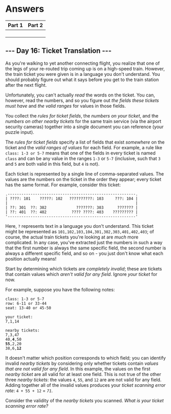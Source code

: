 # Answers

| Part 1 | Part 2 |
| ------ | ------ |
| ` ` | ` ` |

## --- Day 16: Ticket Translation ---

As you're walking to yet another connecting flight, you realize that one of the legs of your re-routed trip coming up is on a high-speed train. However, the train ticket you were given is in a language you don't understand. You should probably figure out what it says before you get to the train station after the next flight.

Unfortunately, you can't actually _read_ the words on the ticket. You can, however, read the numbers, and so you figure out _the fields these tickets must have_ and _the valid ranges_ for values in those fields.

You collect the _rules for ticket fields_, the _numbers on your ticket_, and the _numbers on other nearby tickets_ for the same train service (via the airport security cameras) together into a single document you can reference (your puzzle input).

The _rules for ticket fields_ specify a list of fields that exist _somewhere_ on the ticket and the _valid ranges of values_ for each field. For example, a rule like `class: 1-3 or 5-7` means that one of the fields in every ticket is named `class` and can be any value in the ranges `1-3` or `5-7` (inclusive, such that `3` and `5` are both valid in this field, but `4` is not).

Each ticket is represented by a single line of comma-separated values. The values are the numbers on the ticket in the order they appear; every ticket has the same format. For example, consider this ticket:

    .--------------------------------------------------------.
    | ????: 101    ?????: 102   ??????????: 103     ???: 104 |
    |                                                        |
    | ??: 301  ??: 302             ???????: 303      ??????? |
    | ??: 401  ??: 402           ???? ????: 403    ????????? |
    '--------------------------------------------------------'
    

Here, `?` represents text in a language you don't understand. This ticket might be represented as `101,102,103,104,301,302,303,401,402,403`; of course, the actual train tickets you're looking at are _much_ more complicated. In any case, you've extracted just the numbers in such a way that the first number is always the same specific field, the second number is always a different specific field, and so on - you just don't know what each position actually means!

Start by determining which tickets are _completely invalid_; these are tickets that contain values which _aren't valid for any field_. Ignore _your ticket_ for now.

For example, suppose you have the following notes:

<pre><code>class: 1-3 or 5-7
row: 6-11 or 33-44
seat: 13-40 or 45-50

your ticket:
7,1,14

nearby tickets:
7,3,47
40,<b>4</b>,50
<b>55</b>,2,20
38,6,<b>12</b>
</code></pre>

It doesn't matter which position corresponds to which field; you can identify invalid _nearby tickets_ by considering only whether tickets contain _values that are not valid for any field_. In this example, the values on the first _nearby ticket_ are all valid for at least one field. This is not true of the other three _nearby tickets_: the values `4`, `55`, and `12` are are not valid for any field. Adding together all of the invalid values produces your _ticket scanning error rate_: `4 + 55 + 12` = _`71`_.

Consider the validity of the _nearby tickets_ you scanned. _What is your ticket scanning error rate?_
